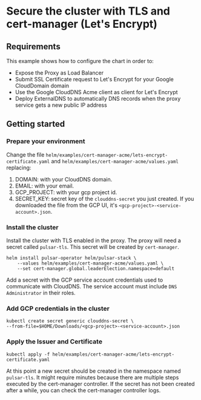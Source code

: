 # Secure the cluster with TLS and cert-manager (Let's Encrypt)

## Requirements
This example shows how to configure the chart in order to:
- Expose the Proxy as Load Balancer
- Submit SSL Certificate request to Let's Encrypt for your Google CloudDomain domain
- Use the Google CloudDNS Acme client as client for Let's Encrypt
- Deploy ExternalDNS to automatically DNS records when the proxy service gets a new public IP address


## Getting started
### Prepare your environment
Change the file `helm/examples/cert-manager-acme/lets-encrypt-certificate.yaml` and
`helm/examples/cert-manager-acme/values.yaml` replacing:
1. DOMAIN: with your CloudDNS domain.
2. EMAIL: with your email.
3. GCP_PROJECT: with your gcp project id.
4. SECRET_KEY: secret key of the `clouddns-secret` you just created. If you downloaded the file from the GCP UI, it's `<gcp-project>-<service-account>.json`.

### Install the cluster
Install the cluster with TLS enabled in the proxy.
The proxy will need a secret called `pulsar-tls`. 
This secret will be created by `cert-manager`.

```
helm install pulsar-operator helm/pulsar-stack \
    --values helm/examples/cert-manager-acme/values.yaml \
    --set cert-manager.global.leaderElection.namespace=default
```

Add a secret with the GCP service account credentials used to communicate with CloudDNS.
The service account must include `DNS Administrator` in their roles.

### Add GCP credentials in the cluster
```
kubectl create secret generic clouddns-secret \
--from-file=$HOME/Downloads/<gcp-project>-<service-account>.json
```

### Apply the Issuer and Certificate 
```
kubectl apply -f helm/examples/cert-manager-acme/lets-encrypt-certificate.yaml
```

At this point a new secret should be created in the namespace named `pulsar-tls`. It might require minutes because there are multiple steps executed by the cert-manager controller.
If the secret has not been created after a while, you can check the cert-manager controller logs.
